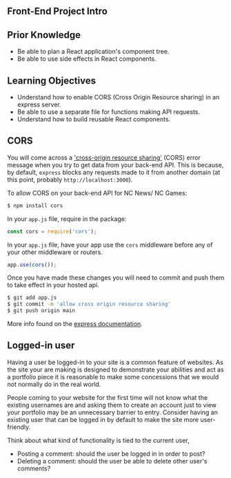 ## Front-End Project Intro

## Prior Knowledge

- Be able to plan a React application's component tree.
- Be able to use side effects in React components.

## Learning Objectives

- Understand how to enable CORS (Cross Origin Resource sharing) in an express server.
- Be able to use a separate file for functions making API requests.
- Understand how to build reusable React components.

## CORS

You will come across a ['cross-origin resource sharing'](https://developer.mozilla.org/en-US/docs/Web/HTTP/CORS) (CORS) error message when you try to get data from your back-end API. This is because, by default, `express` blocks any requests made to it from another domain (at this point, probably `http://localhost:3000`).

To allow CORS on your back-end API for NC News/ NC Games:

```bash
$ npm install cors
```

In your `app.js` file, require in the package:

```js
const cors = require('cors');
```

In your `app.js` file, have your app use the `cors` middleware before any of your other middleware or routers.

```js
app.use(cors());
```

Once you have made these changes you will need to commit and push them to take effect in your hosted api.

```sh
$ git add app.js
$ git commit -m 'allow cross origin resource sharing'
$ git push origin main
```

More info found on the [express documentation](https://expressjs.com/en/resources/middleware/cors.html).


## Logged-in user

Having a user be logged-in to your site is a common feature of websites. As the site your are making is designed to demonstrate your abilities and act as a portfolio piece it is reasonable to make some concessions that we would not normally do in the real world.

People coming to your website for the first time will not know what the existing usernames are and asking them to create an account just to view your portfolio may be an unnecessary barrier to entry. Consider having an existing user that can be logged in by default to make the site more user-friendly.

Think about what kind of functionality is tied to the current user,

- Posting a comment: should the user be logged in in order to post?
- Deleting a comment: should the user be able to delete other user's comments?